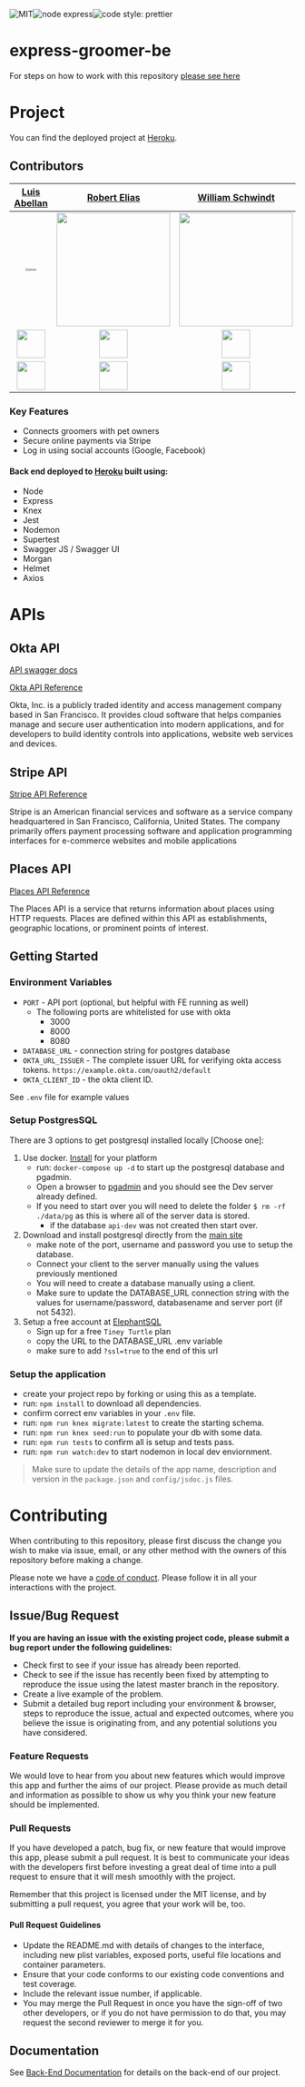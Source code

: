 

![MIT](https://img.shields.io/packagist/l/doctrine/orm.svg)![node express](https://img.shields.io/node/v-lts/express)![code style: prettier](https://img.shields.io/badge/code_style-prettier-ff69b4.svg?style=flat-square)

# express-groomer-be

For steps on how to work with this repository [please see here](https://docs.labs.lambdaschool.com/labs-spa-starter/)



# Project



You can find the deployed project at [Heroku](https://labspt12-express-groomer-a-api.herokuapp.com).



## Contributors



|        [Luis Abellan](https://github.com/luisabellan)        |        [Robert Elias](https://github.com/RobertElias)        |    [William Schwindt](https://github.com/williamschwindt)    |          [Adella](https://github.com/scratchglory)           |       [Preston Middleton](https://github.com/Garuda27)       |
| :----------------------------------------------------------: | :----------------------------------------------------------: | :----------------------------------------------------------: | :----------------------------------------------------------: | :----------------------------------------------------------: |
| <img src="https://i.ibb.co/Cz4CXkY/photo.jpg" alt="photo" style="zoom: 33%;" /> | [<img src="https://www.dalesjewelers.com/wp-content/uploads/2018/10/placeholder-silhouette-male.png" width = "200" />](https://github.com/RobertElias) | [<img src="https://www.dalesjewelers.com/wp-content/uploads/2018/10/placeholder-silhouette-male.png" width = "200" />](https://github.com/williamschwindt) | [<img src="https://www.dalesjewelers.com/wp-content/uploads/2018/10/placeholder-silhouette-female.png" width = "200" />](https://github.com/scratchglory) | [<img src="https://www.dalesjewelers.com/wp-content/uploads/2018/10/placeholder-silhouette-male.png" width = "200" />](https://github.com/Garuda27) |
| [<img src="https://github.com/favicon.ico" width="50">](https://github.com/luisabellan) | [<img src="https://github.com/favicon.ico" width="50">](https://github.com/RobertElias) | [<img src="https://github.com/favicon.ico" width="50">](https://github.com/williamschwindt) | [<img src="https://github.com/favicon.ico" width="50">](https://github.com/scratchglory) | [<img src="https://github.com/favicon.ico" width="50">](https://github.com/Garuda27) |
| [<img src="https://static.licdn.com/sc/h/al2o9zrvru7aqj8e1x2rzsrca" width="50">](https://www.linkedin.com/in/luis-abellan-dev/) | [<img src="https://static.licdn.com/sc/h/al2o9zrvru7aqj8e1x2rzsrca" width="50">](https://www.linkedin.com/) | [<img src="https://static.licdn.com/sc/h/al2o9zrvru7aqj8e1x2rzsrca" width="50">](https://www.linkedin.com/) | [<img src="https://static.licdn.com/sc/h/al2o9zrvru7aqj8e1x2rzsrca" width="50">](https://www.linkedin.com/) | [<img src="https://static.licdn.com/sc/h/al2o9zrvru7aqj8e1x2rzsrca" width="50">](https://www.linkedin.com/) |





### Key Features

- Connects groomers with pet owners
- Secure online payments via Stripe
- Log in using social accounts (Google, Facebook)

  

#### Back end deployed to [Heroku](https://labspt12-express-groomer-a-api.herokuapp.com) built using:



- Node
- Express
- Knex
- Jest
- Nodemon
- Supertest
- Swagger JS / Swagger UI
- Morgan
- Helmet
- Axios 



# APIs

## Okta API 

[API swagger docs](https://app.swaggerhub.com/apis-docs/LabsPT12TeamA/Express_Groomer/1.0.0)

[Okta API Reference](https://developer.okta.com/docs/reference/)

Okta, Inc. is a publicly traded identity and access management company based in San Francisco. It provides cloud software that helps companies manage and secure user authentication into modern applications, and for developers to build identity controls into applications, website web services and devices. 

## Stripe API 

 [Stripe API Reference](https://stripe.com/docs/checkout/integration-builder)

Stripe is an American financial services and software as a service company headquartered in San Francisco, California, United States. The company primarily offers payment processing software and application programming interfaces for e-commerce websites and mobile applications

## Places API 

[Places API Reference](https://developers.google.com/places/web-service/overview)

The Places API is a service that returns information about places using HTTP requests. Places are defined within this API as establishments, geographic locations, or prominent points of interest.

## Getting Started

### Environment Variables

- `PORT` - API port (optional, but helpful with FE running as well)
  - The following ports are whitelisted for use with okta
    - 3000
    - 8000
    - 8080
- `DATABASE_URL` - connection string for postgres database
- `OKTA_URL_ISSUER` - The complete issuer URL for verifying okta access tokens. `https://example.okta.com/oauth2/default`
- `OKTA_CLIENT_ID` - the okta client ID.

See `.env` file for example values

### Setup PostgresSQL

There are 3 options to get postgresql installed locally [Choose one]:

1. Use docker. [Install](https://docs.docker.com/get-docker/) for your platform
    - run: `docker-compose up -d` to start up the postgresql database and pgadmin.
    - Open a browser to [pgadmin](http://localhost:5050/) and you should see the Dev server already defined.
    - If you need to start over you will need to delete the folder `$ rm -rf ./data/pg` as this is where all of the server data is stored.
      - if the database `api-dev` was not created then start over.
2. Download and install postgresql directly from the [main site](https://www.postgresql.org/download/)
    - make note of the port, username and password you use to setup the database.
    - Connect your client to the server manually using the values previously mentioned
    - You will need to create a database manually using a client.
    - Make sure to update the DATABASE_URL connection string with the values for username/password, databasename and server port (if not 5432).
3. Setup a free account at [ElephantSQL](https://www.elephantsql.com/plans.html)
    - Sign up for a free `Tiney Turtle` plan
    - copy the URL to the DATABASE_URL .env variable
    - make sure to add `?ssl=true` to the end of this url

### Setup the application

- create your project repo by forking or using this as a template.
- run: `npm install` to download all dependencies.
- confirm correct env variables in your `.env` file.
- run: `npm run knex migrate:latest` to create the starting schema.
- run: `npm run knex seed:run` to populate your db with some data.
- run: `npm run tests` to confirm all is setup and tests pass.
- run: `npm run watch:dev` to start nodemon in local dev enviornment.

> Make sure to update the details of the app name, description and version in
> the `package.json` and `config/jsdoc.js` files.

# Contributing

When contributing to this repository, please first discuss the change you wish to make via issue, email, or any other method with the owners of this repository before making a change.

Please note we have a [code of conduct](./CODE_OF_CONDUCT.md). Please follow it in all your interactions with the project.

## Issue/Bug Request

**If you are having an issue with the existing project code, please submit a bug report under the following guidelines:**

- Check first to see if your issue has already been reported.
- Check to see if the issue has recently been fixed by attempting to reproduce the issue using the latest master branch in the repository.
- Create a live example of the problem.
- Submit a detailed bug report including your environment & browser, steps to reproduce the issue, actual and expected outcomes, where you believe the issue is originating from, and any potential solutions you have considered.

### Feature Requests

We would love to hear from you about new features which would improve this app and further the aims of our project. Please provide as much detail and information as possible to show us why you think your new feature should be implemented.

### Pull Requests

If you have developed a patch, bug fix, or new feature that would improve this app, please submit a pull request. It is best to communicate your ideas with the developers first before investing a great deal of time into a pull request to ensure that it will mesh smoothly with the project.

Remember that this project is licensed under the MIT license, and by submitting a pull request, you agree that your work will be, too.

#### Pull Request Guidelines

- Update the README.md with details of changes to the interface, including new plist variables, exposed ports, useful file locations and container parameters.
- Ensure that your code conforms to our existing code conventions and test coverage.
- Include the relevant issue number, if applicable.
- You may merge the Pull Request in once you have the sign-off of two other developers, or if you do not have permission to do that, you may request the second reviewer to merge it for you.

## Documentation

See [Back-End Documentation](https://app.swaggerhub.com/apis-docs/LabsPT12TeamA/Express_Groomer/1.0.0) for details on the back-end of our project.
